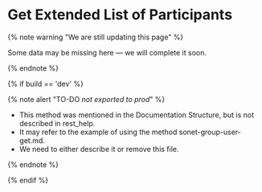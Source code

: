 # Get Extended List of Participants

{% note warning "We are still updating this page" %}

Some data may be missing here — we will complete it soon.

{% endnote %}

{% if build == 'dev' %}

{% note alert "TO-DO _not exported to prod_" %}

- This method was mentioned in the Documentation Structure, but is not described in rest_help.
- It may refer to the example of using the method sonet-group-user-get.md.
- We need to either describe it or remove this file.

{% endnote %}

{% endif %}